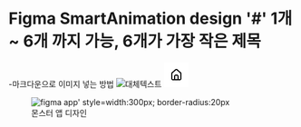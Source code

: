 # Figma SmartAnimation design '#' 1개 ~ 6개 까지 가능, 6개가 가장 작은 제목
-마크다운으로 이미지 넣는 방법 ![대체텍스트](이미지경로)
![test image](./images/icon/home.png)
<figure style="text-aline:center;">
<img src="./images/figma03.png>" alt="figma app' style=width:300px;
border-radius:20px">
<figcaption>몬스터 앱 디자인</figcapt>
